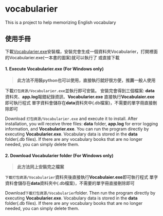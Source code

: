 # vocabularier
This is a project to help memorizing English vocabulary

## 使用手冊
下載[Vocabularier.exe](https://github.com/weib10/vocabularier/tree/main/%E6%89%93%E5%8C%85%E8%B3%87%E6%BA%90)安裝檔，安裝完會生成一個資料夾Vocabularier，打開裡面的Vocabularier.exe(一本書的圖案)就可以執行了
或直接下載
#### 1. Execute Vocabularier.exe  (For Windows only)
> **此方法不用裝python也可以使用，直接執行就好很方便，推薦一般人使用**

下載```打包資源/Vocabularier.exe```並執行即可安裝。
安裝完會得到三個檔案: **data**資料夾、**app.log**報錯紀錄資訊、**Vocabularier.exe**
直接執行**Vocabulaier.exe**即可執行程式
單字資料會儲存在**data**資料夾中(.db檔案)，不需要的單字冊直接刪除即可

Download ```打包資源/Vocabularier.exe``` and execute it to install.
After installation, you will receive three files: **data** folder, **app.log** for error logging information, and **Vocabularier.exe**. You can run the program directly by executing **Vocabularier.exe**. 
Vocabulary data is stored in the **data** folder(.db files). If there are any vocabulary books that are no longer needed, you can simply delete them.

#### 2. Download Vocabularier folder (For Windows only)
> **此方法同上安裝完之檔案**

```下載打包資源/Vocabularier```資料夾後直接執行**Vocabulaier.exe**即可執行程式
單字資料會儲存在**data**資料夾中(.db檔案)，不需要的單字冊直接刪除即可

Download```下載打包資源/Vocabularier```folder. Then run the program directly by executing **Vocabularier.exe**. 
Vocabulary data is stored in the **data** folder(.db files). If there are any vocabulary books that are no longer needed, you can simply delete them.